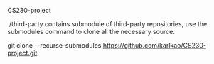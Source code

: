 CS230-project

./third-party contains submodule of third-party repositories, 
use the submodules command to clone all the necessary source.

git clone --recurse-submodules https://github.com/karlkao/CS230-project.git
